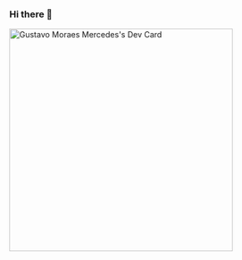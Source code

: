 ### Hi there 👋

<!--
**gustavo2207/gustavo2207** is a ✨ _special_ ✨ repository because its `README.md` (this file) appears on your GitHub profile.

Here are some ideas to get you started:

- 🔭 I’m currently working on ...
- 🌱 I’m currently learning ...
- 👯 I’m looking to collaborate on ...
- 🤔 I’m looking for help with ...
- 💬 Ask me about ...
- 📫 How to reach me: ...
- 😄 Pronouns: ...
- ⚡ Fun fact: ...
-->
<a href="https://app.daily.dev/DevGustaMoraes"><img src="https://api.daily.dev/devcards/7815457a27e040ec9959cc30730f6e8b.png?r=atk" width="400" alt="Gustavo Moraes Mercedes's Dev Card"/></a>
